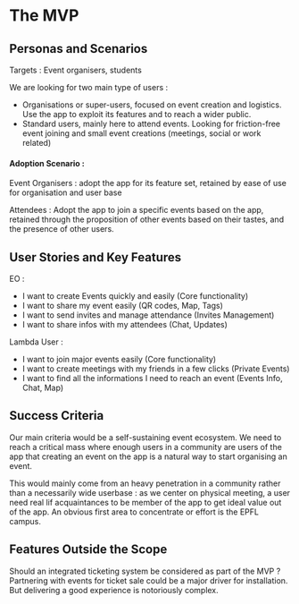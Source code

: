 # The MVP

## Personas and Scenarios

<!---*Who are the target personas for this product?*

*Which is the key persona?*

*High-level scenarios to adopt, use and share the product.*
-->
Targets : Event organisers, students

We are looking for two main type of users : 
- Organisations or super-users, focused on event creation and logistics. Use the app to exploit its features and to reach a wider  public.
- Standard users, mainly here to attend events. Looking for friction-free event joining and small event creations (meetings, social or work related) 

#### Adoption Scenario :


Event Organisers : adopt the app for its feature set, retained by ease of use for organisation and user base

Attendees : Adopt the app to join a specific events based on the app, retained through the proposition of other events based on their tastes, and the presence of other users.


## User Stories and Key Features

<!---*User stories about how various personas will use the product in context.*

*Identify and prioritise the key features required.*

*Justify the importance of each feature.*-->

EO : 
- I want to create Events quickly and easily (Core functionality)
- I want to share my event easily (QR codes, Map, Tags)
- I want to send invites and manage attendance (Invites Management)
- I want to share infos with my attendees (Chat, Updates)


Lambda User :
- I want to join major events easily (Core functionality)
- I want to create meetings with my friends in a few clicks (Private Events)
- I want to find all the informations I need to reach an event (Events Info, Chat, Map)




## Success Criteria

<!---*How will you evaluate the success of the MVP?*

*Metrics include user penetration, quality / satisfaction.*

*If applicable, progress in discussions with ecosystem partners / investors / customers.*-->
Our main criteria would be a self-sustaining event ecosystem. We need to reach a critical mass where enough users in a community are users of the app that creating an event on the app is a natural way to  start organising an event. 

This would mainly come from an heavy penetration in a community rather than a necessarily wide userbase : as we center on physical meeting, a user need real lif acquaintances to be member of the app to get ideal value out of the app. An obvious first area to concentrate or effort is the EPFL campus.

## Features Outside the Scope

<!---*The MVP must be viable and minimal.*

*Which features don’t belong in it.*

*How should these be eventually integrated and in what sequence.*-->

Should an integrated ticketing system be considered as part of the MVP ? 
Partnering with events for ticket sale could be a major driver for installation.
But delivering a good experience is notoriously complex. 

